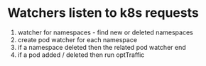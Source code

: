 # Watchers listen to k8s requests

1. watcher for namespaces - find new or deleted namespaces
2. create pod watcher for each namespace
3. if a namespace deleted then the related pod watcher end
4. if a pod added / deleted then run optTraffic

